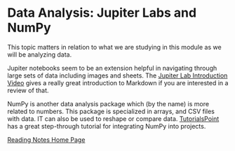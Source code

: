 # Data Analysis: Jupiter Labs and NumPy

This topic matters in relation to what we are studying in this module as we will be analyzing data.

Jupiter notebooks seem to be an extension helpful in navigating through large sets of data including images and sheets. The [Jupiter Lab Introduction Video](https://jupyterlab.readthedocs.io/en/stable/getting_started/overview.html) gives a really great introduction to Markdown if you are interested in a review of that. 

NumPy is another data analysis package which (by the name) is more related to numbers. This package is specialized in arrays, and CSV files with data. IT can also be used to reshape or compare data. [TutorialsPoint](https://www.tutorialspoint.com/numpy/index.htm) has a great step-through tutorial for integrating NumPy into projects. 

[Reading Notes Home Page](README.md)